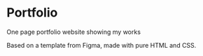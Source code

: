 # Portfolio

One page portfolio website showing my works

Based on a template from Figma, made with pure HTML and CSS.

